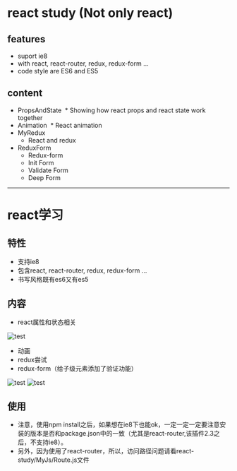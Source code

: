 # react study (Not only react)



## features

- suport ie8
- with react, react-router, redux, redux-form ...
- code style are ES6 and ES5



## content

- PropsAndState
  * Showing how react props and react state work together
- Animation
  * React animation
- MyRedux
  * React and redux
- ReduxForm
  * Redux-form
  * Init Form
  * Validate Form
  * Deep Form
  
----------------
# react学习

## 特性
- 支持ie8
- 包含react, react-router, redux, redux-form ...
- 书写风格既有es6又有es5

## 内容
- react属性和状态相关

![test](http://s4.postimg.org/z5iekzbfh/QQ_20161028105309.jpg)


- 动画
- redux尝试
- redux-form（给子级元素添加了验证功能）

![test](http://s13.postimg.org/7b380ha9z/QQ_20161028111827.jpg)
![test](http://s14.postimg.org/esucfchkh/QQ_20161028112024.jpg)

## 使用
- 注意，使用npm install之后，如果想在ie8下也能ok，一定一定一定要注意安装的版本是否和package.json中的一致（尤其是react-router,该插件2.3之后，不支持ie8）。
- 另外，因为使用了react-router，所以，访问路径问题请看react-study/MyJs/Route.js文件
